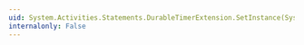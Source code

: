 ```yaml
---
uid: System.Activities.Statements.DurableTimerExtension.SetInstance(System.Activities.Hosting.WorkflowInstanceProxy)
internalonly: False
---
```

